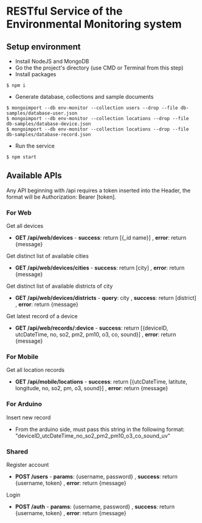 # RESTful Service of the Environmental Monitoring system

## Setup environment

-   Install NodeJS and MongoDB
-   Go the the project's directory (use CMD or Terminal from this step)
-   Install packages
```
$ npm i
```
-   Generate database, collections and sample documents
```
$ mongoimport --db env-monitor --collection users --drop --file db-samples/database-user.json
$ mongoimport --db env-monitor --collection locations --drop --file db-samples/database-device.json
$ mongoimport --db env-monitor --collection locations --drop --file db-samples/database-record.json
```
-   Run the service
```
$ npm start
```

## Available APIs

Any API beginning with /api requires a token inserted into the Header, the format will be Authorization: Bearer [token].

### For Web

Get all devices
-   **GET /api/web/devices** - **success**: return [{_id name}] , **error**: return {message}

Get distinct list of available cities
-   **GET /api/web/devices/cities** - **success**: return [city] , **error**: return {message}

Get distinct list of available districts of city
-   **GET /api/web/devices/districts** - **query**: city , **success**: return [district] , **error**: return {message}

Get latest record of a device
-   **GET /api/web/records/:device** - **success**: return [{deviceID, utcDateTime, no, so2, pm2, pm10, o3, co, sound}] , **error**: return {message}

### For Mobile

Get all location records
-   **GET /api/mobile/locations** - **success**: return [{utcDateTime, latitute, longitude, no, so2, pm, o3, sound}] , **error**: return {message}

### For Arduino

Insert new record
-   From the arduino side, must pass this string in the following format: "deviceID_utcDateTime_no_so2_pm2_pm10_o3_co_sound_uv"

### Shared

Register account
-   **POST /users** - **params**: {username, password} , **success**: return {username, token} , **error**: return {message}

Login
-   **POST /auth** - **params**: {username, password} , **success**: return {username, token} , **error**: return {message}